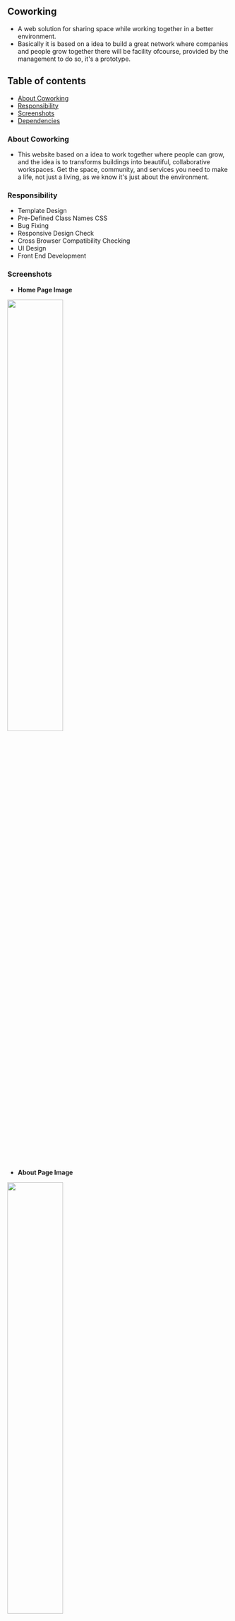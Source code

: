 ## Coworking
- A web solution for sharing space while working together in a better environment.
- Basically it is based on a idea to build a great network where companies and people grow together there will be facility ofcourse, provided by the management to do so, it's a prototype.

## Table of contents
- [About Coworking](#about-coworking)
- [Responsibility](#responsibility)
- [Screenshots](#screenshots)
- [Dependencies](#dependencies)


### About Coworking
- This website based on a idea to work together where people can grow, and the idea is to transforms buildings into beautiful, collaborative workspaces. Get the space, community, and services you need to make a life, not just a living, as we know it's just about the environment.


### Responsibility
- Template Design
- Pre-Defined Class Names CSS
- Bug Fixing
- Responsive Design Check
- Cross Browser Compatibility Checking
- UI Design
- Front End Development


### Screenshots


- **Home Page Image** 
<img src="https://github.com/pras75299/co-work/blob/master/ss/home.jpg?raw=true" width="50%" height="50%"/>

- **About Page Image** 
<img src="https://github.com/pras75299/co-work/blob/master/ss/about.jpg?raw=true" width="50%" height="50%"/>

- **Contact Page Image** 
<img src="https://github.com/pras75299/co-work/blob/master/ss/contactus.png?raw=true" width="50%" height="50%"/>

- **MyAccount Page Image** 
<img src="https://github.com/pras75299/co-work/blob/master/ss/myaccount.png?raw=true" width="50%" height="50%"/>

- **Office Detail Page Image** 
<img src="https://github.com/pras75299/co-work/blob/master/ss/officedetails.jpg?raw=true" width="50%" height="50%"/>

- **Booking Page Image** 
<img src="https://github.com/pras75299/co-work/blob/master/ss/bookingpage.png?raw=true" width="50%" height="50%"/>

- **Login Page Image** 
<img src="https://github.com/pras75299/co-work/blob/master/ss/login%20(1).png?raw=true" width="50%" height="50%"/>

- **Signup Page Image** 
<img src="https://github.com/pras75299/co-work/blob/master/ss/signup.png?raw=true" width="50%" height="50%"/>

- **Membership page Page Image** 
<img src="https://github.com/pras75299/co-work/blob/master/ss/membershippage.png?raw=true" width="50%" height="50%"/>

- **Facilities Page Image** 
<img src="https://github.com/pras75299/co-work/blob/master/ss/facilities.jpg?raw=true" width="50%" height="50%"/>



### Dependencies

- [Jquery](https://code.jquery.com/jquery-3.2.1.min.js) <br/>
- [Bootstrap 3](https://getbootstrap.com/) <br/>
- [UI Patterns](http://ui-patterns.com) <br/>
- [Mean Menu For Mobile Devices](https://github.com/meanthemes/meanMenu) <br/>
- [Owl carousel](https://owlcarousel2.github.io/OwlCarousel2/demos/responsive.html) <br/>
- [Wow Js](http://mynameismatthieu.com/WOW/) <br/>
- [Jquery DateTime Picker](https://github.com/xdan/datetimepicker) <br/>


